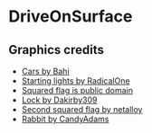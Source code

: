 DriveOnSurface
==============

Graphics credits
---------------

- [Cars by Bahi](http://opengameart.org/content/car-racer)
- [Starting lights by RadicalOne](http://fr.wikipedia.org/wiki/Fichier:Green_Light_Icon.svg)
- [Squared flag is public domain](http://pixabay.com/en/flag-icon-truck-road-motorcycle-42581/)
- [Lock by Dakirby309](http://www.iconfinder.com/icondetails/99693/128/lock_power_icon)
- [Second squared flag by netalloy](http://openclipart.org/detail/109807/chequered-flag-icon-2-by-netalloy)
- [Rabbit by CandyAdams](http://openclipart.org/detail/93181/bunny-by-candyadams)